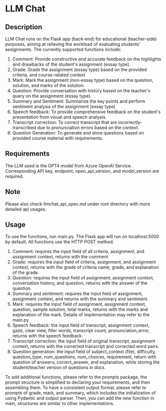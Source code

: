# LLM Chat
## Description
LLM Chat runs on the Flask app (back-end) for educational (teacher-side) purposes, aiming at relieving the workload of evaluating students' assignments. The currently supported functions include:

1. Comment: Provide constructive and accurate feedback on the highlights and drawbacks of the student's assignment (essay type).
2. Grade: Grade the assignment (essay type) based on the provided criteria, and course-related context
3. Mark: Mark the assignment (non-essay type) based on the question, solution, and marks of the solution.
4. Question: Provide conversation with history based on the teacher's query on the assignment (essay type).
5. Summary and Sentiment: Summarize the key points and perform sentiment analysis of the assignment (essay type)
6. Speech feedback: To provide comprehensive feedback on the student's presentation from visual and speech analysis.
7. Transcript correction: To correct transcript that are incorrectly-transcribed due to pronunciation errors based on the context.
8. Question Generation: To generate and store questions based on provided course material with requirements.

## Requirements
The LLM used is the GPT4 model from Azure OpenAI Service. Corresponding API key, endpoint, open_api_version, and model_version are required.

## Note
Please also check llmchat_api_spec.md under root directory with more detailed api usages.

## Usage
To use the functions, run main.py. 
The Flask app will run on localhost:5000 by default. All functions use the HTTP POST method.
1. Comment: requires the input field of all criteria, assignment, and assignment context, returns with the comment
2. Grade: requires the input field of criteria, assignment, and assignment context, returns with the grade of criteria name, grade, and explanation of the grade.
3. Question: requires the input field of assignment, assignment context, conversation history, and question, returns with the answer of the question.
4. Summary and sentiment: requires the input field of assignment, assignment context, and returns with the summary and sentiment.
5. Mark: requires the input field of assignment, assignment context, question, sample solution, total marks, returns with the marks and explanation of the mark.
Details of implementation may refer to the main.py
6. Speech feedback: the input field of transcript, assignment context, gaze, clear view, filler words, transcript count, pronunciation_error, returns with the speech feedback.
7. Transcript correction: the input field of original transcript, assignment context, returns with the corrected transcript and corrected word pairs.
8. Question generation: the input field of subject_context (file), difficulty, question_type, num_questions, num_choices, requirement, return with question of answers, correct_answer, and explanation, while storing the student/teacher version of questions in docx. 

To add additional functions, please refer to the prompts package, the prompt structure is simplified to declaring your requirements, and then assembling them. To have a consistent output format, please refer to prompts of grade, mark, and summary, which includes the initialization of using Pydantic and output parser. Then, you can add the new function in main, structures are similar to other implementations.

